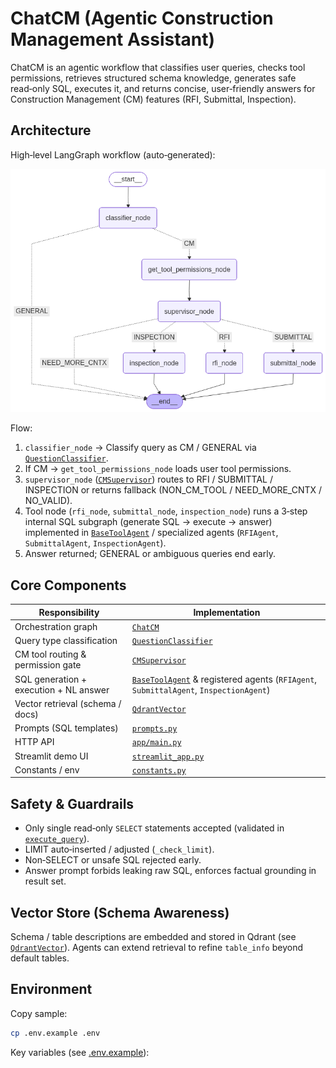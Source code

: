 # ChatCM (Agentic Construction Management Assistant)

ChatCM is an agentic workflow that classifies user queries, checks tool permissions, retrieves structured schema knowledge, generates safe read‑only SQL, executes it, and returns concise, user‑friendly answers for Construction Management (CM) features (RFI, Submittal, Inspection).

## Architecture

High‑level LangGraph workflow (auto‑generated):

![ChatCM Agent Graph](assets/chatcm_agentic_graph.png)

Flow:
1. `classifier_node` → Classify query as CM / GENERAL via [`QuestionClassifier`](agents/question_classifier.py).
2. If CM → `get_tool_permissions_node` loads user tool permissions.
3. `supervisor_node` ([`CMSupervisor`](agents/cm_supervisor.py)) routes to RFI / SUBMITTAL / INSPECTION or returns fallback (NON_CM_TOOL / NEED_MORE_CNTX / NO_VALID).
4. Tool node (`rfi_node`, `submittal_node`, `inspection_node`) runs a 3‑step internal SQL subgraph (generate SQL → execute → answer) implemented in [`BaseToolAgent`](agents/cm_tool_agent.py) / specialized agents (`RFIAgent`, `SubmittalAgent`, `InspectionAgent`).
5. Answer returned; GENERAL or ambiguous queries end early.

## Core Components

| Responsibility | Implementation |
| -------------- | -------------- |
| Orchestration graph | [`ChatCM`](workflows/chat_cm.py)
| Query type classification | [`QuestionClassifier`](agents/question_classifier.py) |
| CM tool routing & permission gate | [`CMSupervisor`](agents/cm_supervisor.py) |
| SQL generation + execution + NL answer | [`BaseToolAgent`](agents/cm_tool_agent.py) & registered agents (`RFIAgent`, `SubmittalAgent`, `InspectionAgent`) |
| Vector retrieval (schema / docs) | [`QdrantVector`](utils/qdrant_helper.py) |
| Prompts (SQL templates) | [`prompts.py`](prompt_templates/prompts.py) |
| HTTP API | [`app/main.py`](app/main.py) |
| Streamlit demo UI | [`streamlit_app.py`](streamlit_app.py) |
| Constants / env | [`constants.py`](constants/constants.py) |

## Safety & Guardrails

- Only single read‑only `SELECT` statements accepted (validated in [`execute_query`](agents/cm_tool_agent.py)).
- LIMIT auto‑inserted / adjusted (`_check_limit`).
- Non‑SELECT or unsafe SQL rejected early.
- Answer prompt forbids leaking raw SQL, enforces factual grounding in result set.

## Vector Store (Schema Awareness)

Schema / table descriptions are embedded and stored in Qdrant (see [`QdrantVector`](utils/qdrant_helper.py)). Agents can extend retrieval to refine `table_info` beyond default tables.

## Environment

Copy sample:
```sh
cp .env.example .env
```
Key variables (see [.env.example](.env.example)):